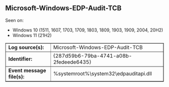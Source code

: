 ## Microsoft-Windows-EDP-Audit-TCB

Seen on:
* Windows 10 (1511, 1607, 1703, 1709, 1803, 1809, 1903, 1909, 2004, 20H2)
* Windows 11 (21H2)

<table border="1" class="docutils">
  <tbody>
    <tr>
      <td><b>Log source(s):</b></td>
      <td>Microsoft-Windows-EDP-Audit-TCB</td>
    </tr>
    <tr>
      <td><b>Identifier:</b></td>
      <td>{287d59b6-79ba-4741-a08b-2fedeede6435}</td>
    </tr>
    <tr>
      <td><b>Event message file(s):</b></td>
      <td>%systemroot%\system32\edpauditapi.dll</td>
    </tr>
  </tbody>
</table>

&nbsp;

